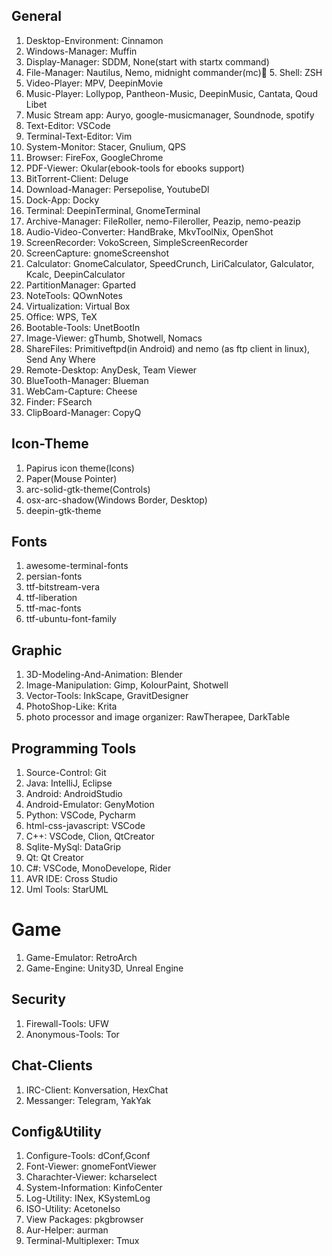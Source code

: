 
## General

1. Desktop-Environment: Cinnamon
2. Windows-Manager: Muffin
3. Display-Manager: SDDM, None(start with startx command)
4. File-Manager: Nautilus, Nemo, midnight commander(mc)
َ5. Shell: ZSH
6. Video-Player: MPV, DeepinMovie
7. Music-Player: Lollypop, Pantheon-Music, DeepinMusic, Cantata, Qoud Libet
8. Music Stream app: Auryo, google-musicmanager, Soundnode, spotify
8. Text-Editor: VSCode
9. Terminal-Text-Editor: Vim
10. System-Monitor: Stacer, Gnulium, QPS
11. Browser: FireFox, GoogleChrome
12. PDF-Viewer: Okular(ebook-tools for ebooks support)
13. BitTorrent-Client: Deluge
14. Download-Manager: Persepolise, YoutubeDl
15. Dock-App: Docky
16. Terminal: DeepinTerminal, GnomeTerminal
17. Archive-Manager: FileRoller, nemo-Fileroller, Peazip, nemo-peazip
18. Audio-Video-Converter: HandBrake, MkvToolNix, OpenShot
19. ScreenRecorder: VokoScreen, SimpleScreenRecorder
20. ScreenCapture: gnomeScreenshot
21. Calculator: GnomeCalculator, SpeedCrunch, LiriCalculator, Galculator, Kcalc, DeepinCalculator
22. PartitionManager: Gparted
23. NoteTools: QOwnNotes
24. Virtualization: Virtual Box
25. Office: WPS, TeX
26. Bootable-Tools: UnetBootIn
27. Image-Viewer: gThumb, Shotwell, Nomacs
28. ShareFiles: Primitiveftpd(in Android) and nemo (as ftp client in linux), Send Any Where
29. Remote-Desktop: AnyDesk, Team Viewer
30. BlueTooth-Manager: Blueman
31. WebCam-Capture: Cheese
32. Finder: FSearch
33. ClipBoard-Manager: CopyQ

## Icon-Theme
1. Papirus icon theme(Icons)
2. Paper(Mouse Pointer)
3. arc-solid-gtk-theme(Controls)
4. osx-arc-shadow(Windows Border, Desktop)
5. deepin-gtk-theme

## Fonts
1. awesome-terminal-fonts
2. persian-fonts
3. ttf-bitstream-vera
4. ttf-liberation
5. ttf-mac-fonts
6. ttf-ubuntu-font-family

## Graphic
1. 3D-Modeling-And-Animation: Blender
2. Image-Manipulation: Gimp, KolourPaint, Shotwell
3. Vector-Tools: InkScape, GravitDesigner
4. PhotoShop-Like: Krita
5. photo processor and image organizer: RawTherapee, DarkTable

## Programming Tools
1. Source-Control: Git
2. Java: IntelliJ, Eclipse
3. Android: AndroidStudio
4. Android-Emulator: GenyMotion
5. Python: VSCode, Pycharm
6. html-css-javascript: VSCode
7. C++: VSCode, Clion, QtCreator
8. Sqlite-MySql: DataGrip
9. Qt: Qt Creator
10. C#: VSCode, MonoDevelope, Rider
11. AVR IDE: Cross Studio
12. Uml Tools: StarUML

# Game
1. Game-Emulator: RetroArch
2. Game-Engine: Unity3D, Unreal Engine

## Security
1. Firewall-Tools: UFW
2. Anonymous-Tools: Tor

## Chat-Clients
1. IRC-Client: Konversation, HexChat
2. Messanger: Telegram, YakYak

## Config&Utility
1. Configure-Tools: dConf,Gconf
2. Font-Viewer: gnomeFontViewer
3. Charachter-Viewer: kcharselect 
4. System-Information: KinfoCenter
5. Log-Utility: INex, KSystemLog 
6. ISO-Utility: AcetoneIso
7. View Packages: pkgbrowser
8. Aur-Helper: aurman
9. Terminal-Multiplexer: Tmux
